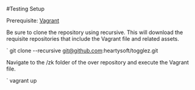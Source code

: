 #Testing Setup

Prerequisite: [Vagrant](https://www.vagrantup.com/downloads.html)

Be sure to clone the repository using recursive. This will download the requisite repositories that include the Vagrant file and related assets.

  ` git clone --recursive git@github.com:heartysoft/togglez.git

Navigate to the /zk folder of the over repository and execute the Vagrant file.

  ` vagrant up
